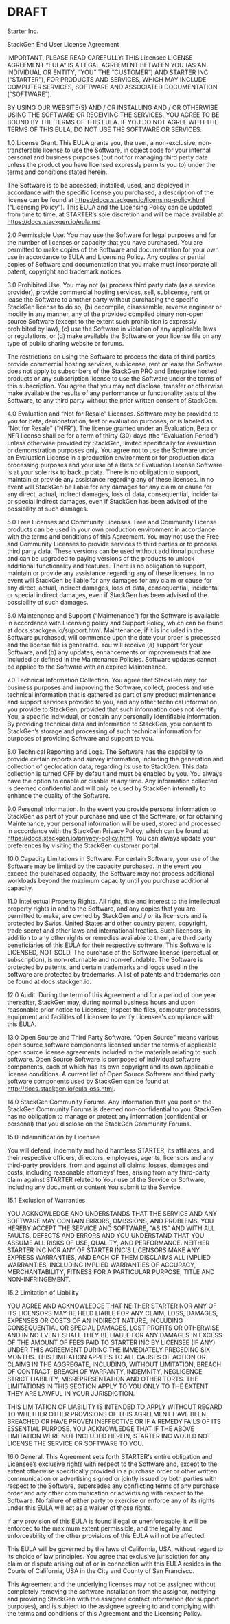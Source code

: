 # DRAFT #

Starter Inc.

StackGen End User License Agreement


IMPORTANT, PLEASE READ CAREFULLY: THIS Licensee LICENSE AGREEMENT “EULA” IS A LEGAL AGREEMENT BETWEEN YOU (AS AN INDIVIDUAL OR ENTITY, “YOU” THE “CUSTOMER”) AND STARTER INC (“STARTER”), FOR PRODUCTS AND SERVICES, WHICH MAY INCLUDE COMPUTER SERVICES, SOFTWARE AND ASSOCIATED DOCUMENTATION (“SOFTWARE”).

BY USING OUR WEBSITE(S) AND / OR INSTALLING AND / OR OTHERWISE USING THE SOFTWARE OR RECEIVING THE SERVICES, YOU AGREE TO BE BOUND BY THE TERMS OF THIS EULA.  IF YOU DO NOT AGREE WITH THE TERMS OF THIS EULA, DO NOT USE THE SOFTWARE OR SERVICES.

1.0 License Grant. This EULA grants you, the user, a non-exclusive, non-transferable license to use the Software, in object code for your internal personal and business purposes (but not for managing third party data unless the product you have licensed expressly permits you to) under the terms and conditions stated herein. 

The Software is to be accessed, installed, used, and deployed in accordance with the specific license you purchased, a description of the license can be found at https://docs.stackgen.io/licensing-policy.html (“Licensing Policy”). This EULA and the Licensing Policy can be updated from time to time, at STARTER’s sole discretion and will be made available at https://docs.stackgen.io/eula.md

2.0 Permissible Use. You may use the Software for legal purposes and for the number of licenses or capacity that you have purchased. You are permitted to make copies of the Software and documentation for your own use in accordance to EULA and Licensing Policy. Any copies or partial copies of Software and documentation that you make must incorporate all patent, copyright and trademark notices.

3.0 Prohibited Use. You may not (a) process third party data (as a service provider), provide commercial hosting services, sell, sublicense, rent or lease the Software to another party without purchasing the specific StackGen license to do so, (b) decompile, disassemble, reverse engineer or modify in any manner, any of the provided compiled binary non-open source Software (except to the extent such prohibition is expressly prohibited by law), (c) use the Software in violation of any applicable laws or regulations, or (d) make available the Software or your license file on any type of public sharing website or forums. 

The restrictions on using the Software to process the data of third parties, provide commercial hosting services, sublicense, rent or lease the Software does not apply to subscribers of the StackGen PRO and Enterprise hosted products or any subscription license to use the Software under the terms of this subscription. You agree that you may not disclose, transfer or otherwise make available the results of any performance or functionality tests of the Software, to any third party without the prior written consent of StackGen.

4.0 Evaluation and “Not for Resale” Licenses. Software may be provided to you for beta, demonstration, test or evaluation purposes, or is labeled as “Not for Resale” (“NFR”). The license granted under an Evaluation, Beta or NFR license shall be for a term of thirty (30) days (the “Evaluation Period”) unless otherwise provided by StackGen, limited specifically for evaluation or demonstration purposes only. You agree not to use the Software under an Evaluation License in a production environment or for production data processing purposes and your use of a Beta or Evaluation License Software is at your sole risk to backup data. There is no obligation to support, maintain or provide any assistance regarding any of these licenses. In no event will StackGen be liable for any damages for any claim or cause for any direct, actual, indirect damages, loss of data, consequential, incidental or special indirect damages, even if StackGen has been advised of the possibility of such damages.

5.0 Free Licenses and Community Licenses. Free and Community License products can be used in your own production environment in accordance with the terms and conditions of this Agreement. You may not use the Free and Community Licenses to provide services to third parties or to process third party data. These versions can be used without additional purchase and can be upgraded to paying versions of the products to unlock additional functionality and features. There is no obligation to support, maintain or provide any assistance regarding any of these licenses. In no event will StackGen be liable for any damages for any claim or cause for any direct, actual, indirect damages, loss of data, consequential, incidental or special indirect damages, even if StackGen has been advised of the possibility of such damages.      

6.0 Maintenance and Support (“Maintenance”) for the Software is available in accordance with Licensing policy and Support Policy, which can be found at docs.stackgen.io/support.html. Maintenance, if it is included in the Software purchased, will commence upon the date your order is processed and the license file is generated. You will receive (a) support for your Software, and (b) any updates, enhancements or improvements that are included or defined in the Maintenance Policies. Software updates cannot be applied to the Software with an expired Maintenance.      

7.0 Technical Information Collection. You agree that StackGen may, for business purposes and improving the Software, collect, process and use technical information that is gathered as part of any product maintenance and support services provided to you, and any other technical information you provide to StackGen, provided that such information does not identify You, a specific individual, or contain any personally identifiable information. By providing technical data and information to StackGen, you consent to StackGen’s storage and processing of such technical information for purposes of providing Software and support to you. 

8.0 Technical Reporting and Logs. The Software has the capability to provide certain reports and survey information, including the generation and collection of geolocation data, regarding its use to StackGen. This data collection is turned OFF by default and must be enabled by you. You always have the option to enable or disable at any time. Any information collected is deemed confidential and will only be used by StackGen internally to enhance the quality of the Software.

9.0 Personal Information. In the event you provide personal information to StackGen as part of your purchase and use of the Software, or for obtaining Maintenance, your personal information will be used, stored and processed in accordance with the StackGen Privacy Policy, which can be found at https://docs.stackgen.io/privacy-policy.html. You can always update your preferences by visiting the StackGen customer portal. 

10.0 Capacity Limitations in Software. For certain Software, your use of the Software may be limited by the capacity purchased. In the event you exceed the purchased capacity, the Software may not process additional workloads beyond the maximum capacity until you purchase additional capacity.

11.0 Intellectual Property Rights. All right, title and interest to the intellectual property rights in and to the Software, and any copies that you are permitted to make, are owned by StackGen and / or its licensors and is protected by Swiss, United States and other country patent, copyright, trade secret and other laws and international treaties. Such licensors, in addition to any other rights or remedies available to them, are third party beneficiaries of this EULA for their respective software. This Software is LICENSED, NOT SOLD. The purchase of the Software license (perpetual or subscription), is non-returnable and non-refundable. The Software is protected by patents, and certain trademarks and logos used in the software are protected by trademarks. A list of patents and trademarks can be found at docs.stackgen.io. 

12.0 Audit. During the term of this Agreement and for a period of one year thereafter, StackGen may, during normal business hours and upon reasonable prior notice to Licensee, inspect the files, computer processors, equipment and facilities of Licensee to verify Licensee's compliance with this EULA.

13.0 Open Source and Third Party Software. “Open Source” means various open source software components licensed under the terms of applicable open source license agreements included in the materials relating to such software. Open Source Software is composed of individual software components, each of which has its own copyright and its own applicable license conditions. A current list of Open Source Software and third party software components used by StackGen can be found at http://docs.stackgen.io/eula-oss.html.

14.0 StackGen Community Forums. Any information that you post on the StackGen Community Forums is deemed non-confidential to you. StackGen has no obligation to manage or protect any information (confidential or personal) that you disclose on the StackGen Community Forums.

15.0 Indemnification by Licensee

You will defend, indemnify and hold harmless STARTER, its affiliates, and their respective officers, directors, employees, agents, licensors and any third-party providers, from and against all claims, losses, damages and costs, including reasonable attorneys’ fees, arising from any third-party claim against STARTER related to Your use of the Service or Software, including any document or content You submit to the Service.

15.1 Exclusion of Warranties

YOU ACKNOWLEDGE AND UNDERSTANDS THAT THE SERVICE AND ANY SOFTWARE MAY CONTAIN ERRORS, OMISSIONS, AND PROBLEMS. YOU HEREBY ACCEPT THE SERVICE AND SOFTWARE, "AS IS" AND WITH ALL FAULTS, DEFECTS AND ERRORS AND YOU UNDERSTAND THAT YOU ASSUME ALL RISKS OF USE, QUALITY, AND PERFORMANCE. NEITHER STARTER INC NOR ANY OF STARTER INC'S LICENSORS MAKE ANY EXPRESS WARRANTIES, AND EACH OF THEM DISCLAIMS ALL IMPLIED WARRANTIES, INCLUDING IMPLIED WARRANTIES OF ACCURACY, MERCHANTABILITY, FITNESS FOR A PARTICULAR PURPOSE, TITLE AND NON-INFRINGEMENT.

15.2 Limitation of Liability

YOU AGREE AND ACKNOWLEDGE THAT NEITHER STARTER NOR ANY OF ITS LICENSORS MAY BE HELD LIABLE FOR ANY CLAIM, LOSS, DAMAGES, EXPENSES OR COSTS OF AN INDIRECT NATURE, INCLUDING CONSEQUENTIAL OR SPECIAL DAMAGES, LOST PROFITS OR OTHERWISE AND IN NO EVENT SHALL THEY BE LIABLE FOR ANY DAMAGES IN EXCESS OF THE AMOUNT OF FEES PAID TO STARTER INC BY LICENSEE (IF ANY) UNDER THIS AGREEMENT DURING THE IMMEDIATELY PRECEDING SIX MONTHS.  THIS LIMITATION APPLIES TO ALL CAUSES OF ACTION OR CLAIMS IN THE AGGREGATE, INCLUDING, WITHOUT LIMITATION, BREACH OF CONTRACT, BREACH OF WARRANTY, INDEMNITY, NEGLIGENCE, STRICT LIABILITY, MISREPRESENTATION AND OTHER TORTS. THE LIMITATIONS IN THIS SECTION APPLY TO YOU ONLY TO THE EXTENT THEY ARE LAWFUL IN YOUR JURISDICTION.

THIS LIMITATION OF LIABILITY IS INTENDED TO APPLY WITHOUT REGARD TO WHETHER OTHER PROVISIONS OF THIS AGREEMENT HAVE BEEN BREACHED OR HAVE PROVEN INEFFECTIVE OR IF A REMEDY FAILS OF ITS ESSENTIAL PURPOSE. YOU ACKNOWLEDGE THAT IF THE ABOVE LIMITATION WERE NOT INCLUDED HEREIN, STARTER INC WOULD NOT LICENSE THE SERVICE OR SOFTWARE TO YOU.

16.0 General. This Agreement sets forth STARTER's entire obligation and Licensee’s exclusive rights with respect to the Software and, except to the extent otherwise specifically provided in a purchase order or other written communication or advertising signed or jointly issued by both parties with respect to the Software, supersedes any conflicting terms of any purchase order and any other communication or advertising with respect to the Software. No failure of either party to exercise or enforce any of its rights under this EULA will act as a waiver of those rights.

If any provision of this EULA is found illegal or unenforceable, it will be enforced to the maximum extent permissible, and the legality and enforceability of the other provisions of this EULA will not be affected. 

This EULA will be governed by the laws of California, USA, without regard to its choice of law principles. You agree that exclusive jurisdiction for any claim or dispute arising out of or in connection with this EULA resides in the Courts of California, USA in the City and County of San Francisco.

This Agreement and the underlying licenses may not be assigned without completely removing the software installation from the assignor, notifying and providing StackGen with the assignee contact information (for support purposes), and is subject to the assignee agreeing to and complying with the terms and conditions of this Agreement and the Licensing Policy.